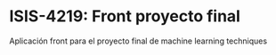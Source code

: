 # ISIS-4219: Front proyecto final

Aplicación front para el proyecto final de machine learning techniques
